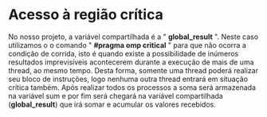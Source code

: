 # Acesso à região crítica

No nosso projeto, a variável compartilhada é a " **global_result** ".
Neste caso utilizamos o o comando " **#pragma omp critical** " para que não ocorra a condição de corrida,
isto é quando existe a possibilidade de inúmeros resultados imprevisíveis acontecerem durante a execução de mais de uma thread, ao mesmo tempo.
Desta forma, somente uma thread poderá realizar seu bloco de instruções, logo nenhuma outra thread entrará em situação crítica também.
Após realizar todos os processos a soma será armazenada na variável sum e por fim será chegará na variável compartilhada (**global_result**)
que irá somar e acumular os valores recebidos.
